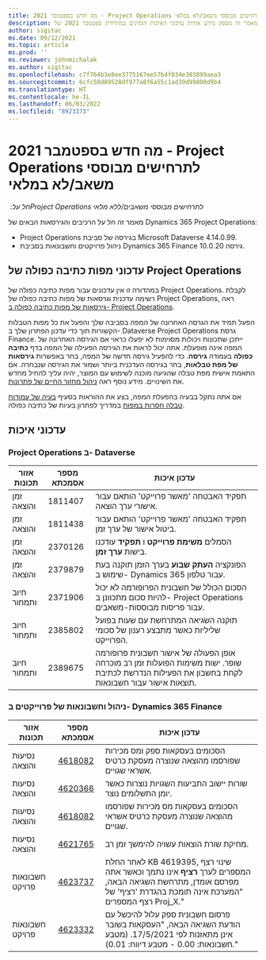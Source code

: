 ```yaml
---
title: מה חדש בספטמבר 2021 - Project Operations לתרחישים מבוססי משאב/לא במלאי
description: מאמר זה מספק מידע אודות עדכוני האיכות הזמינים במהדורת ספטמבר 2021 של Project Operations עבור תרחישים מבוססי-משאב/ללא במלאי.
author: sigitac
ms.date: 09/12/2021
ms.topic: article
ms.prod: ''
ms.reviewer: johnmichalak
ms.author: sigitac
ms.openlocfilehash: c7f764b3e8ee3775167ee57b4f034e383899aea3
ms.sourcegitcommit: 6cfc50d89528df977a8f6a55c1ad39d99800d9b4
ms.translationtype: HT
ms.contentlocale: he-IL
ms.lasthandoff: 06/03/2022
ms.locfileid: "8923373"
---
```

# <a name="whats-new-september-2021---project-operations-for-resourcenon-stocked-based-scenarios"></a>מה חדש בספטמבר 2021 - Project Operations לתרחישים מבוססי משאב/לא במלאי

*חל על: ‏Project Operations לתרחישים מבוססי משאבים/ללא מלאי*

מאמר זה חל על הרכיבים והגירסאות הבאים של Dynamics 365 Project Operations:

   - Project Operations בגירסה של סביבת Microsoft Dataverse 4.14.0.99.
   - ניהול פרויקטים וחשבונאות בסביבת Dynamics 365 Finance גירסה 10.0.20.

## <a name="project-operations-dual-write-maps-updates"></a>עדכוני מפות כתיבה כפולה של Project Operations

במהדורה זו אין עדכונים עבור מפות כתיבה כפולה של Project Operations. לקבלת רשימה עדכנית וגרסאות של מפות כתיבה כפולה של Project Operations, ראה [גירסאות של מפות כתיבה כפולה ב- Project Operations](../environment/resource-dual-write-maps.md).

הפעל תמיד את הגרסה האחרונה של המפה בסביבה שלך והפעל את כל מפות הטבלות הקשורות תוך כדי עדכון הפתרון שלך ב- Dataverse Project Operations גרסת Finance. ייתכן שתכונות ויכולות מסוימות לא יפעלו כראוי אם הגירסה האחרונה של המפה אינה מופעלת. אתה יכול לראות את הגירסה הפעילה של המפה בדף **כתיבה כפולה** בעמודה **גירסה**. כדי להפעיל גירסה חדשה של המפה, בחר באפשרות  **גירסאות של מפת טבלאות**, בחר בגירסה העדכנית ביותר ושמור את הגירסה שנבחרה. אם התאמת אישית מפת טבלה שהגיעה מוכנה לשימוש עם המוצר, יהיה עליך להחיל מחדש את השינויים. מידע נוסף ראה [ניהול מחזור החיים של פתרונות](/dynamics365/fin-ops-core/dev-itpro/data-entities/dual-write/app-lifecycle-management).

אם אתה נתקל בבעיה בהפעלת המפה, בצע את ההוראות בסעיף [בעיה של עמודות טבלה חסרות במפות](/dynamics365/fin-ops-core/dev-itpro/data-entities/dual-write/dual-write-troubleshooting-finops-upgrades#missing-table-columns-issue-on-maps) במדריך לפתרון בעיות של כתיבה כפולה.

## <a name="quality-updates"></a>עדכוני איכות

### <a name="project-operations-on-dataverse"></a>Project Operations ב- Dataverse

| **אזור תכונות** | **מספר אסמכתא** | **עדכון איכות** |
| --- | --- | --- |
| זמן והוצאה | 1811407 | תפקיד האבטחה 'מאשר פרוייקט' הותאם עבור אישורי ערך הוצאה. |
| זמן והוצאה | 1811438 | תפקיד האבטחה 'מאשר פרוייקט' הותאם עבור ביטול אישור של ערך זמן. |
| זמן והוצאה | 2370126 | הסמלים **משימת פרוייקט** ו **תפקיד** עודכנו בישות **ערך זמן**. |
| זמן והוצאה | 2379879 | הפונקציה **העתק שבוע** בערך הזמן תוקנה בעת שימוש ב- Dynamics 365 עבור טלפון. |
| חיוב ותמחור | 2371906 | הסכום הכולל של חשבונית הפרופורמה לא יכול להיות סכום מתכוונן ב- Project Operations עבור פריסות מבוססות-משאבים. |
| חיוב ותמחור | 2385802 | תוקנה השגיאה המתרחשת עם שעות בפועל שליליות כאשר מתבצע רענון של סכומי הפרוייקט. |
| חיוב ותמחור | 2389675 | אופן הפעולה של אישור חשבונית פרופורמה שופר. ישות משימות הפועלות זמן רב מוכרחה לקחת בחשבון את הפעילות הנדרשת לכתיבת תוצאות אישור עבור חשבונאות. |

### <a name="project-management-and-accounting-in-dynamics-365-finance"></a>ניהול וחשבונאות של פרוייקטים ב- Dynamics 365 Finance

| אזור תכונות | מספר אסמכתא | עדכון איכות |
| --- | --- | --- |
| נסיעות והוצאה | [4618082](https://fix.lcs.dynamics.com/Issue/Details?kb=4618082&amp;bugId=583101&amp;dbType=3&amp;qc=9c85ac8ca1e5e9cd07fac9e9aa2cb0914724e28b86ad3339dacf7741f554c605) | הסכומים בעסקאות ספק ומס מכירות שפורסמו מהוצאה שנוצרה מעסקת כרטיס אשראי שגויים. |
| נסיעות והוצאה | [4620366](https://fix.lcs.dynamics.com/Issue/Details?kb=4620366&amp;bugId=579485&amp;dbType=3&amp;qc=e864789bd95505ea624c537d585bf113c2de60b97c88439d44693dbd85aa8e92) | שורות יישוב התביעות השגויות נוצרות כאשר יומן התשלומים נוצר. |
| נסיעות והוצאה | [4618082](https://fix.lcs.dynamics.com/Issue/Details?kb=4618082&amp;bugId=583101&amp;dbType=3&amp;qc=9c85ac8ca1e5e9cd07fac9e9aa2cb0914724e28b86ad3339dacf7741f554c605) | הסכומים בעסקאות מס מכירות שפורסמו מהוצאה שנוצרה מעסקת כרטיס אשראי שגויים. |
| נסיעות והוצאה | [4621765](https://fix.lcs.dynamics.com/Issue/Details?kb=4621765&amp;bugId=587306&amp;dbType=3&amp;qc=6fbfad0123d4e95eaf8d5a5a2f6c354577c991b7905c852ab02d1f94e728a876) | מחיקת שורת הוצאות עשויה להימשך זמן רב. |
| חשבונאות פרויקט | [4623737](https://fix.lcs.dynamics.com/Issue/Details?kb=4623737&amp;bugId=598109&amp;dbType=3&amp;qc=4101fc5865201e21815299f2ff11ae46d5d5370510868df86c25ee09a8ca1a0c) | לאחר החלת KB 4619395, שינוי רצף המספרים לערך **רציף** אינו נתמך וכאשר אתה מפרסם אומדן, מתרחשת השגיאה הבאה, "המערכת אינה תומכת בהגדרת 'רציף' של רצף המספרים Proj_X." |
| חשבונאות פרויקט | [4623332](https://fix.lcs.dynamics.com/Issue/Details?kb=4623332&amp;bugId=586034&amp;dbType=3&amp;qc=2f64bb1977c4a9c9dd2ce9de7e72230b86eca14b6295c5bbfb614ea97ad81caf) | פרסום חשבונית ספק עלול להיכשל עם הודעת השגיאה הבאה, "העסקאות בשובר אינן מתאזנות לפי 17/5/2021. (מטבע חשבונאות: 0.00 - מטבע דיווח: 0.01)." |
